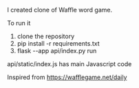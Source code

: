 I created clone of Waffle word game.

To run it
1. clone the repository
2. pip install -r requirements.txt
3. flask --app api/index.py run

api/static/index.js has main Javascript code


Inspired from 
https://wafflegame.net/daily

